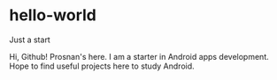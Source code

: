 # hello-world
Just a start

Hi, Github!
Prosnan's here. I am a starter in Android apps development. Hope to find useful projects here to study Android.
